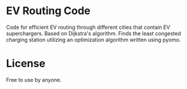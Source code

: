 # EV Routing Code

Code for efficient EV routing through different cities that contain EV superchargers. Based on Dijkstra's algorithm. Finds the least congested charging station utilizing an optimization algorithm written using pyomo.

# License

Free to use by anyone.
